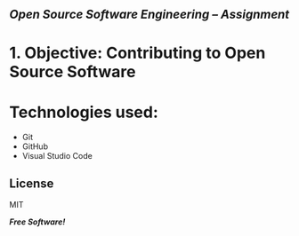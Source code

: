 ## _Open Source Software Engineering – Assignment_
# 1. Objective: Contributing to Open Source Software

# Technologies used:
- Git
- GitHub
- Visual Studio Code


## License

MIT

_**Free Software!**_
